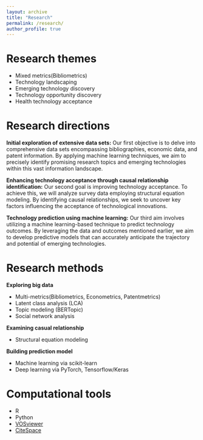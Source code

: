 ```yaml
---
layout: archive
title: "Research"
permalink: /research/
author_profile: true
---
```


# Research themes

- Mixed metrics(Bibliometrics)
- Technology landscaping
- Emerging technology discovery
- Technology opportunity discovery
- Health technology acceptance

# Research directions

__Initial exploration of extensive data sets:__ Our first objective is to delve into comprehensive data sets encompassing bibliographies, economic data, and patent information. By applying machine learning techniques, we aim to precisely identify promising research topics and emerging technologies within this vast information landscape.

__Enhancing technology acceptance through causal relationship identification:__ Our second goal is improving technology acceptance. To achieve this, we will analyze survey data employing structural equation modeling. By identifying causal relationships, we seek to uncover key factors influencing the acceptance of technological innovations.

__Technology prediction using machine learning:__ Our third aim involves utilizing a machine learning-based technique to predict technology outcomes. By leveraging the data and outcomes mentioned earlier, we aim to develop predictive models that can accurately anticipate the trajectory and potential of emerging technologies.

# Research methods

__Exploring big data__
- Multi-metrics(Bibliometrics, Econometrics, Patentmetrics)
- Latent class analysis (LCA)
- Topic modeling (BERTopic)
- Social network analysis

__Examining casual relationship__
- Structural equation modeling

__Building prediction model__
- Machine learning via scikit-learn
- Deep learning via PyTorch, Tensorflow/Keras

# Computational tools

- R
- Python
- [VOSviewer](https://www.vosviewer.com/)
- [CiteSpace](http://cluster.cis.drexel.edu/~cchen/citespace/)